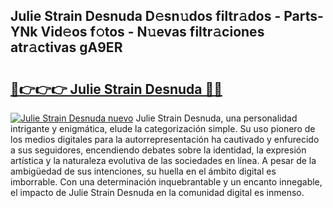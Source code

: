 ## Julie Strain Desnuda D𝚎sn𝚞dos filtr𝚊dos - Parts-YNk Vid𝚎os f𝚘tos - N𝚞evas filtr𝚊ciones atr𝚊ctivas gA9ER

# <h2><a href="http://mb6sqn.tromn.icu/?c=Julie+Strain+Desnuda">🔗👉👉👉 Julie Strain Desnuda 🔗🔗</a></h2>

[![Julie Strain Desnuda nuevo](https://i.imgur.com/pEAQMta.gif)](http://mb6sqn.tromn.icu/?c=Julie+Strain+Desnuda)
Julie Strain Desnuda, una personalidad intrigante y enigmática, elude la categorización simple. Su uso pionero de los medios digitales para la autorrepresentación ha cautivado y enfurecido a sus seguidores, encendiendo debates sobre la identidad, la expresión artística y la naturaleza evolutiva de las sociedades en línea. A pesar de la ambigüedad de sus intenciones, su huella en el ámbito digital es imborrable. Con una determinación inquebrantable y un encanto innegable, el impacto de Julie Strain Desnuda en la comunidad digital es inmenso.
